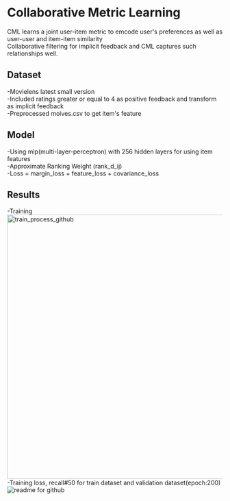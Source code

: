 # Collaborative Metric Learning  
CML learns a joint user-item metric to emcode user's preferences as well as user-user and item-item similarity  
Collaborative filtering for implicit feedback and CML captures such relationships well.  

## Dataset
-Movielens latest small version  
-Included ratings greater or equal to 4 as positive feedback and transform as implicit feedback  
-Preprocessed moives.csv to get item's feature  
## Model  
-Using mlp(multi-layer-perceptron) with 256 hidden layers for using item features  
-Approximate Ranking Weight (rank_d_ij)  
-Loss = margin_loss + feature_loss + covariance_loss  
## Results
-Training  
<img width="617" alt="train_process_github" src="https://user-images.githubusercontent.com/62690984/179345430-b375dbd7-64b5-472e-b2ba-276f4d766c7d.png">  
-Training loss, recall#50 for train dataset and validation dataset(epoch:200)  
![readme for github](https://user-images.githubusercontent.com/62690984/179345466-f8932ab2-930a-484a-b08c-8cef807ab080.png)
